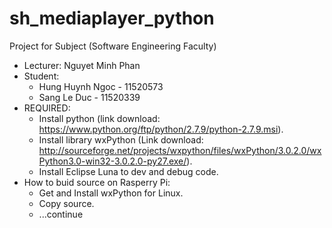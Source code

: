 # sh_mediaplayer_python
Project for Subject (Software Engineering Faculty)
- Lecturer: Nguyet Minh Phan
- Student: 
  + Hung Huynh Ngoc - 11520573
  + Sang Le Duc - 11520339
- REQUIRED:
  + Install python (link download: https://www.python.org/ftp/python/2.7.9/python-2.7.9.msi).
  + Install library wxPython (Link download: http://sourceforge.net/projects/wxpython/files/wxPython/3.0.2.0/wxPython3.0-win32-3.0.2.0-py27.exe/).
  + Install Eclipse Luna to dev and debug code.
- How to buid source on Rasperry Pi:
  + Get and Install wxPython for Linux.
  + Copy source.
  + ...continue

